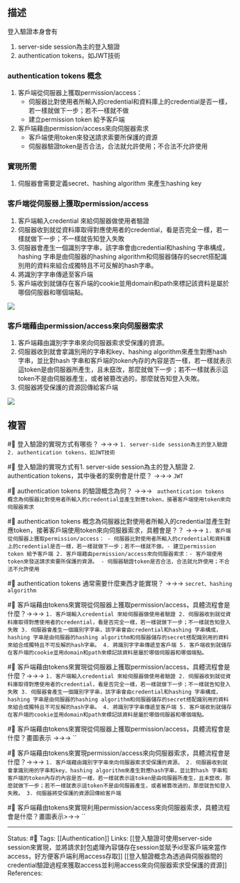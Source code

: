 ## 描述


登入驗證本身會有
1. server-side session為主的登入驗證
2. authentication tokens，如JWT技術



### authentication tokens 概念

1. 客戶端從伺服器上獲取permission/access：
	- 伺服器比對使用者所輸入的credential和資料庫上的credential是否一樣，若一樣就做下一步；若不一樣就不做
	 - 建立permission token 給予客戶端
 2. 客戶端藉由permission/access來向伺服器索求
	- 客戶端使用token來發送請求索要所保護的資源
	- 伺服器驗證token是否合法，合法就允許使用；不合法不允許使用


### 實現所需

1. 伺服器會需要定義secret、hashing algorithm 來產生hashing key



### 客戶端從伺服器上獲取permission/access

1. 客戶端輸入credential 來給伺服器做使用者驗證
2. 伺服器收到就從資料庫取得對應使用者的credential，看是否完全一樣，若一樣就做下一步；不一樣就告知登入失敗
3. 伺服器會產生一個識別字字串，該字串會由credential和hashing 字串構成，hashing 字串是由伺服器的hashing algorithm和伺服器儲存的secret搭配識別用的資料來組合成獨特且不可反解的hash字串。
4. 將識別字字串傳遞至客戶端
5. 客戶端收到就儲存在客戶端的cookie並用domain和path來標記該資料是屬於哪個伺服器和哪個端點。


![](https://res.cloudinary.com/dqfxgtyoi/image/upload/v1672252937/blog/authentication/authentication-tokens-generate_n3vrxj.png)




###  客戶端藉由permission/access來向伺服器索求

1. 客戶端藉由識別字字串來向伺服器索求受保護的資源。
2. 伺服器收到就會拿識別用的字串和key、hashing algorithm來產生對應hash字串，並比對hash 字串和客戶端的token內存的內容是否一樣，若一樣就表示這token是由伺服器所產生，且未竄改，那麼就做下一步；若不一樣就表示這token不是由伺服器產生，或者被篡改過的，那麼就告知登入失敗。
3. 伺服器將受保護的資源回傳給客戶端


![](https://res.cloudinary.com/dqfxgtyoi/image/upload/v1672252937/blog/authentication/authentication-tokens-compare_yld5da.png)


## 複習

#🧠 登入驗證的實現方式有哪些？ ->->-> `1. server-side session為主的登入驗證 2. authentication tokens，如JWT技術`
<!--SR:!2023-02-06,26,250-->

#🧠 登入驗證的實現方式有1. server-side session為主的登入驗證 2. authentication tokens，其中後者的案例會是什麼？ ->->-> `JWT`
<!--SR:!2023-01-20,13,250-->

#🧠 authentication tokens 的驗證概念為何？ ->->-> ` authentication tokens 概念為伺服器比對使用者所輸入的credential並產生對應token，接著客戶端使用token來向伺服器索求`
<!--SR:!2023-02-06,26,250-->

#🧠 authentication tokens 概念為伺服器比對使用者所輸入的credential並產生對應token，接著客戶端使用token來向伺服器索求，具體會是？？ ->->-> `1. 客戶端從伺服器上獲取permission/access：	- 伺服器比對使用者所輸入的credential和資料庫上的credential是否一樣，若一樣就做下一步；若不一樣就不做。- 建立permission token 給予客戶端 2. 客戶端藉由permission/access來向伺服器索求：- 客戶端使用token來發送請求索要所保護的資源。 - 伺服器驗證token是否合法，合法就允許使用；不合法不允許使用`
<!--SR:!2023-01-13,4,230-->

#🧠 authentication tokens 通常需要什麼東西才能實現？ ->->-> `secret、hashing algorithm `
<!--SR:!2023-01-11,10,250-->

#🧠 客戶端藉由tokens來實現從伺服器上獲取permission/access，具體流程會是什麼？->->-> `1. 客戶端輸入credential 來給伺服器做使用者驗證 2. 伺服器收到就從資料庫取得對應使用者的credential，看是否完全一樣，若一樣就做下一步；不一樣就告知登入失敗 3. 伺服器會產生一個識別字字串，該字串會由credential和hashing 字串構成，hashing 字串是由伺服器的hashing algorithm和伺服器儲存的secret搭配識別用的資料來組合成獨特且不可反解的hash字串。 4. 將識別字字串傳遞至客戶端 5. 客戶端收到就儲存在客戶端的cookie並用domain和path來標記該資料是屬於哪個伺服器和哪個端點。`
<!--SR:!2023-01-13,9,250-->
<!--SR:!2023-01-11,10,250-->


#🧠 客戶端藉由tokens來實現從伺服器上獲取permission/access，具體流程會是什麼？->->-> `1. 客戶端輸入credential 來給伺服器做使用者驗證 2. 伺服器收到就從資料庫取得對應使用者的credential，看是否完全一樣，若一樣就做下一步；不一樣就告知登入失敗 3. 伺服器會產生一個識別字字串，該字串會由credential和hashing 字串構成，hashing 字串是由伺服器的hashing algorithm和伺服器儲存的secret搭配識別用的資料來組合成獨特且不可反解的hash字串。 4. 將識別字字串傳遞至客戶端 5. 客戶端收到就儲存在客戶端的cookie並用domain和path來標記該資料是屬於哪個伺服器和哪個端點。`
<!--SR:!2023-01-13,9,250-->


#🧠 客戶端藉由tokens來實現從伺服器上獲取permission/access，具體流程會是什麼？畫圖表示 ->->-> ``
<!--SR:!2023-01-11,10,250-->


#🧠 客戶端藉由tokens來實現permission/access來向伺服器索求，具體流程會是什麼？->->-> `1. 客戶端藉由識別字字串來向伺服器索求受保護的資源。 2. 伺服器收到就會拿識別用的字串和key、hashing algorithm來產生對應hash字串，並比對hash 字串和客戶端的token內存的內容是否一樣，若一樣就表示這token是由伺服器所產生，且未竄改，那麼就做下一步；若不一樣就表示這token不是由伺服器產生，或者被篡改過的，那麼就告知登入失敗。 3. 伺服器將受保護的資源回傳給客戶端`
<!--SR:!2023-01-31,22,250-->


#🧠 客戶端藉由tokens來實現利用permission/access來向伺服器索求，具體流程會是什麼？畫圖表示>->->  ``


---
Status: #🌱 
Tags:
[[Authentication]]
Links:
[[登入驗證可使用server-side session來實現，並將請求封包處理內容儲存在session並賦予id至客戶端來當作access，好方便客戶端利用access存取]]
[[登入驗證概念為透過與伺服器間的credential驗證過程來獲取access並利用access來向伺服器索求受保護的資源]]
References:
